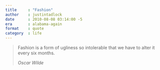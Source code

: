 ```yaml
---
title     : "Fashion"
author    : justintadlock
date      : 2010-08-08 03:14:00 -5
era       : alabama-again
format    : quote
category  : life
---
```


> Fashion is a form of ugliness so intolerable that we have to alter it every six months.
>
> <cite>Oscar Wilde</cite>
